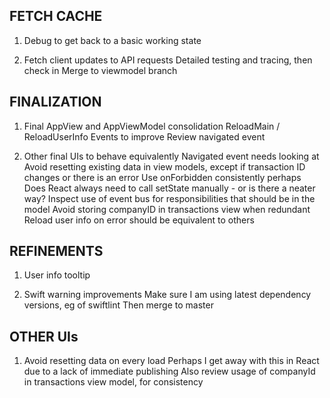 FETCH CACHE
-----------
1. Debug to get back to a basic working state

2. Fetch client updates to API requests
   Detailed testing and tracing, then check in
   Merge to viewmodel branch

FINALIZATION
-----------
1. Final AppView and AppViewModel consolidation
   ReloadMain / ReloadUserInfo Events to improve
   Review navigated event

2. Other final UIs to behave equivalently
   Navigated event needs looking at
   Avoid resetting existing data in view models, except if transaction ID changes or there is an error
   Use onForbidden consistently perhaps
   Does React always need to call setState manually - or is there a neater way?
   Inspect use of event bus for responsibilities that should be in the model
   Avoid storing companyID in transactions view when redundant
   Reload user info on error should be equivalent to others
   
REFINEMENTS
-----------
1. User info tooltip

2. Swift warning improvements
   Make sure I am using latest dependency versions, eg of swiftlint
   Then merge to master

OTHER UIs
---------
1. Avoid resetting data on every load
   Perhaps I get away with this in React due to a lack of immediate publishing
   Also review usage of companyId in transactions view model, for consistency
